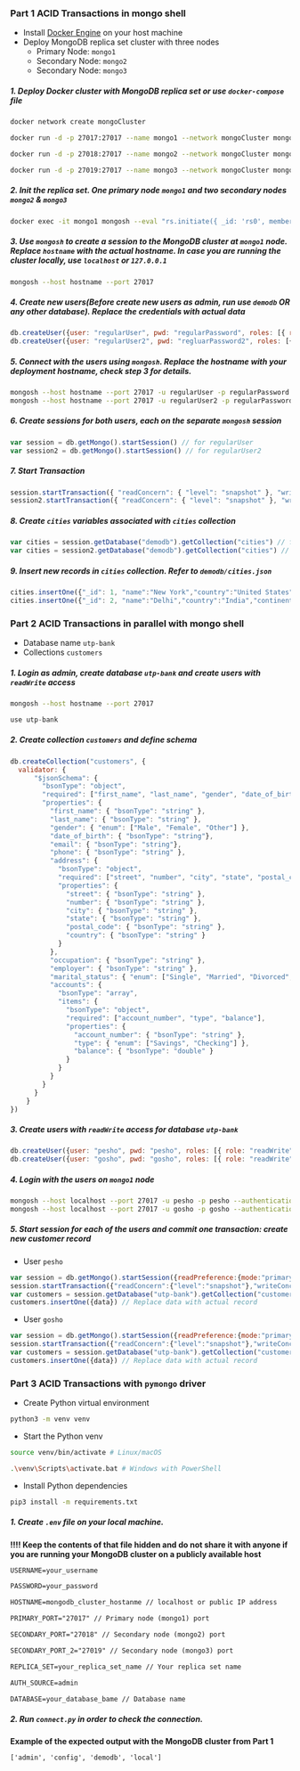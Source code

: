 
### Part 1 ACID Transactions in mongo shell
* Install [Docker Engine](https://docs.docker.com/engine/install/) on your host machine 
* Deploy MongoDB replica set cluster with three nodes
	* Primary Node: `mongo1`
	* Secondary Node: `mongo2`
	* Secondary Node: `mongo3`
##### 1. Deploy Docker cluster with MongoDB replica set or use `docker-compose` file
```bash
docker network create mongoCluster

docker run -d -p 27017:27017 --name mongo1 --network mongoCluster mongo:5 mongod --replSet rs0 --bind_ip localhost,mongo1

docker run -d -p 27018:27017 --name mongo2 --network mongoCluster mongo:5 mongod --replSet rs0 --bind_ip localhost,mongo2

docker run -d -p 27019:27017 --name mongo3 --network mongoCluster mongo:5 mongod --replSet rs0 --bind_ip localhost,mongo3
```

##### 2. Init the replica set. One primary node `mongo1` and two secondary nodes `mongo2` & `mongo3`
```bash
docker exec -it mongo1 mongosh --eval "rs.initiate({ _id: 'rs0', members: [ {_id: 0, host: 'mongo1'}, {_id: 1, host: 'mongo2'}, {_id: 2, host: 'mongo3'} ] })" 
```

##### 3. Use `mongosh` to create a session to the MongoDB cluster at `mongo1` node. Replace `hostname` with the actual hostname. In case you are running the cluster locally, use `localhost` or `127.0.0.1`
```bash
mongosh --host hostname --port 27017
```

##### 4. Create new users(Before create new users as admin, run use `demodb` OR any other database). Replace the credentials with actual data
```javascript
db.createUser({user: "regularUser", pwd: "regularPassword", roles: [{ role: "readWrite", db: "admin" }]})
db.createUser({user: "regularUser2", pwd: "regluarPassword2", roles: [{ role: "readWrite", db: "admin" }]})
```

##### 5. Connect with the users using `mongosh`. Replace the hostname with your deployment hostname, check step 3 for details.
```bash
mongosh --host hostname --port 27017 -u regularUser -p regularPassword --authenticationDatabase admin
mongosh --host hostname --port 27017 -u regularUser2 -p regularPassword2 --authenticationDatabase admin
```

##### 6. Create sessions for both users, each on the separate `mongosh` session
```javascript
var session = db.getMongo().startSession() // for regularUser
var session2 = db.getMongo().startSession() // for regularUser2
```

##### 7. Start Transaction
```javascript
session.startTransaction({ "readConcern": { "level": "snapshot" }, "writeConcern": { "w": "majority" }}) 
session2.startTransaction({ "readConcern": { "level": "snapshot" }, "writeConcern": { "w": "majority" }}) //for regularUser2
```

##### 8. Create `cities` variables associated with `cities` collection
```javascript
var cities = session.getDatabase("demodb").getCollection("cities") // for regularUser
var cities = session2.getDatabase("demodb").getCollection("cities") // for regularUser2
```

##### 9. Insert new records in `cities` collection. Refer to `demodb/cities.json` 
```javascript
cities.insertOne({"_id": 1, "name":"New York","country":"United States","continent":"North America","population":18.819 }) // for regularUser
cities.insertOne({"_id": 2, "name":"Delhi","country":"India","continent":"Asia","population":28.514}) // for regularUser2
```


### Part 2 ACID Transactions in parallel with mongo shell

* Database name `utp-bank`
* Collections `customers`
##### 1. Login as admin, create database `utp-bank` and create users with `readWrite` access
```bash
mongosh --host hostname --port 27017
```

```javascript
use utp-bank
```

##### 2. Create collection `customers` and define schema
```javascript
db.createCollection("customers", {
  validator: {
	  "$jsonSchema": {
	    "bsonType": "object",
	    "required": ["first_name", "last_name", "gender", "date_of_birth", "email", "phone", "address", "occupation", "employer", "marital_status", "accounts"],
	    "properties": {
	      "first_name": { "bsonType": "string" },
	      "last_name": { "bsonType": "string" },
	      "gender": { "enum": ["Male", "Female", "Other"] },
	      "date_of_birth": { "bsonType": "string"},
	      "email": { "bsonType": "string"},
	      "phone": { "bsonType": "string" },
	      "address": {
	        "bsonType": "object",
	        "required": ["street", "number", "city", "state", "postal_code", "country"],
	        "properties": {
	          "street": { "bsonType": "string" },
	          "number": { "bsonType": "string" },
	          "city": { "bsonType": "string" },
	          "state": { "bsonType": "string" },
	          "postal_code": { "bsonType": "string" },
	          "country": { "bsonType": "string" }
	        }
	      },
	      "occupation": { "bsonType": "string" },
	      "employer": { "bsonType": "string" },
	      "marital_status": { "enum": ["Single", "Married", "Divorced", "Widowed"] },
	      "accounts": {
	        "bsonType": "array",
	        "items": {
	          "bsonType": "object",
	          "required": ["account_number", "type", "balance"],
	          "properties": {
	            "account_number": { "bsonType": "string" },
	            "type": { "enum": ["Savings", "Checking"] },
	            "balance": { "bsonType": "double" }
	          }
	        }
	      }
	    }
	  }
	}
})
```

##### 3. Create users with `readWrite` access for database `utp-bank`
```javascript
db.createUser({user: "pesho", pwd: "pesho", roles: [{ role: "readWrite", db: "utp-bank" }]})
db.createUser({user: "gosho", pwd: "gosho", roles: [{ role: "readWrite", db: "utp-bank" }]})
```

##### 4. Login with the users on `mongo1` node
```bash
mongosh --host localhost --port 27017 -u pesho -p pesho --authenticationDatabase utp-bank
mongosh --host localhost --port 27017 -u gosho -p gosho --authenticationDatabase utp-bank
```

##### 5. Start session for each of the users and commit one transaction: create new customer record
* User `pesho`
```javascript
var session = db.getMongo().startSession({readPreference:{mode:"primary"}})
session.startTransaction({"readConcern":{"level":"snapshot"},"writeConcern":{"w":"majority"}})
var customers = session.getDatabase("utp-bank").getCollection("customers")
customers.insertOne({data}) // Replace data with actual record
```
* User `gosho`
```javascript
var session = db.getMongo().startSession({readPreference:{mode:"primary"}})
session.startTransaction({"readConcern":{"level":"snapshot"},"writeConcern":{"w":"majority"}})
var customers = session.getDatabase("utp-bank").getCollection("customers")
customers.insertOne({data}) // Replace data with actual record
```
### Part 3 ACID Transactions with `pymongo` driver

* Create Python virtual environment 
```bash
python3 -m venv venv
```
* Start the Python venv 
```bash
source venv/bin/activate # Linux/macOS

.\venv\Scripts\activate.bat # Windows with PowerShell
```
* Install Python dependencies
```bash
pip3 install -m requirements.txt
```

##### 1. Create `.env` file on your local machine. 
**!!!! Keep the contents of that file hidden and do not share it with anyone if you are running your MongoDB cluster on a publicly available host**

```txt
USERNAME=your_username

PASSWORD=your_password

HOSTNAME=mongodb_cluster_hostanme // localhost or public IP address

PRIMARY_PORT="27017" // Primary node (mongo1) port

SECONDARY_PORT="27018" // Secondary node (mongo2) port

SECONDARY_PORT_2="27019" // Secondary node (mongo3) port

REPLICA_SET=your_replica_set_name // Your replica set name

AUTH_SOURCE=admin

DATABASE=your_database_bame // Database name
```

##### 2. Run `connect.py` in order to check the connection. 
**Example of the expected output with the MongoDB cluster from Part 1**
```
['admin', 'config', 'demodb', 'local']
```